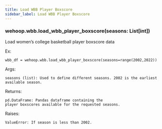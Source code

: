 ```yaml
---
title: Load WBB Player Boxscore
sidebar_label: Load WBB Player Boxscore
---
```


### wehoop.wbb.load_wbb_player_boxscore(seasons: List[int])
Load women’s college basketball player boxscore data

Ex:

    wbb_df = wehoop.wbb.load_wbb_player_boxscore(seasons=range(2002,2022))

Args:

    seasons (list): Used to define different seasons. 2002 is the earliest available season.

Returns:

    pd.DataFrame: Pandas dataframe containing the
    player boxscores available for the requested seasons.

Raises:

    ValueError: If season is less than 2002.